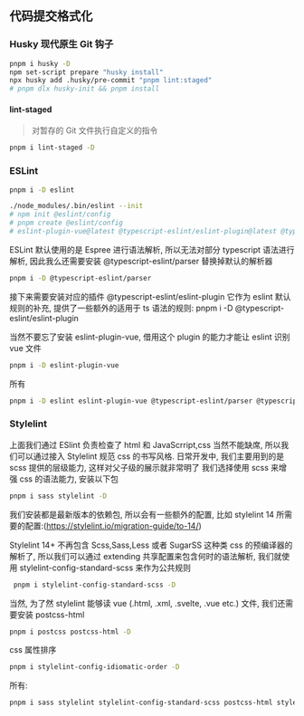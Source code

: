 ## 代码提交格式化

### Husky 现代原生 Git 钩子

```bash
pnpm i husky -D
npm set-script prepare "husky install"
npx husky add .husky/pre-commit "pnpm lint:staged"
# pnpm dlx husky-init && pnpm install
```

#### lint-staged

>对暂存的 Git 文件执行自定义的指令

```bash
pnpm i lint-staged -D
```

### ESLint

```bash
pnpm i -D eslint
```

```bash
./node_modules/.bin/eslint --init
# npm init @eslint/config
# pnpm create @eslint/config
# eslint-plugin-vue@latest @typescript-eslint/eslint-plugin@latest @typescript-eslint/parser@latest
```

ESLint 默认使用的是 Espree 进行语法解析, 所以无法对部分 typescript 语法进行解析, 因此我么还需要安装 @typescript-eslint/parser 替换掉默认的解析器

```bash
pnpm i -D @typescript-eslint/parser
```

接下来需要安装对应的插件 @typescript-eslint/eslint-plugin 它作为 eslint 默认规则的补充, 提供了一些额外的适用于 ts 语法的规则:
pnpm i -D @typescript-eslint/eslint-plugin

当然不要忘了安装 eslint-plugin-vue, 借用这个 plugin 的能力才能让 eslint 识别 vue 文件

```bash
pnpm i -D eslint-plugin-vue
```

所有

```bash
pnpm i -D eslint eslint-plugin-vue @typescript-eslint/parser @typescript-eslint/eslint-plugin
```

### Stylelint

上面我们通过 ESlint 负责检查了 html 和 JavaScrript,css 当然不能缺席, 所以我们可以通过接入 Stylelint 规范 css 的书写风格.
日常开发中, 我们主要用到的是 scss 提供的层级能力, 这样对父子级的展示就非常明了
我们选择使用 scss 来增强 css 的语法能力, 安装以下包

```bash
pnpm i sass stylelint -D
```

我们安装都是最新版本的依赖包, 所以会有一些额外的配置, 比如 stylelint 14 所需要的配置:(https://stylelint.io/migration-guide/to-14/)

Stylelint 14+ 不再包含 Scss,Sass,Less 或者 SugarSS 这种类 css 的预编译器的解析了, 所以我们可以通过 extending 共享配置来包含何时的语法解析, 我们就使用 stylelint-config-standard-scss 来作为公共规则

```bash
 pnpm i stylelint-config-standard-scss -D
```

当然, 为了然 stylelint 能够读 vue (.html, .xml, .svelte, .vue etc.) 文件, 我们还需要安装 postcss-html

```bash
pnpm i postcss postcss-html -D
```

css 属性排序

```bash
pnpm i stylelint-config-idiomatic-order -D
```

所有:

```bash
pnpm i sass stylelint stylelint-config-standard-scss postcss-html stylelint-config-idiomatic-order -D
```
